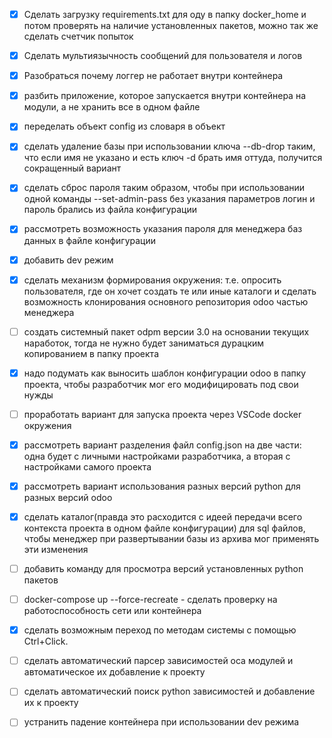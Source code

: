 - [x] Сделать загрузку requirements.txt для оду в папку docker_home и потом проверять на наличие установленных пакетов, можно так же сделать счетчик попыток

- [x] Сделать мультиязычность сообщений для пользователя и логов
- [x] Разобраться почему логгер не работает внутри контейнера
- [x] разбить приложение, которое запускается внутри контейнера на модули, а не хранить все в одном файле
- [x] переделать объект config из словаря в объект
- [x] сделать удаление базы при использовании ключа --db-drop таким, что если имя не указано и есть ключ -d брать имя оттуда, получится сокращенный вариант
- [x] сделать сброс пароля таким образом, чтобы при использовании одной команды --set-admin-pass без указания параметров логин и пароль брались из файла конфигурации
- [x] рассмотреть возможность указания пароля для менеджера баз данных в файле конфигурации
- [x] добавить dev режим
- [x] сделать механизм формирования окружения: т.е. опросить пользователя, где он хочет создать те или иные каталоги и сделать возможность клонирования основного репозитория odoo частью менеджера
- [ ] создать системный пакет odpm версии 3.0 на основании текущих наработок, тогда не нужно будет заниматься дурацким копированием в папку проекта
- [x] надо подумать как выносить шаблон конфигурации odoo в папку проекта, чтобы разработчик мог его модифицировать под свои нужды
- [ ] проработать вариант для запуска проекта через VSCode docker окружения
- [x] рассмотреть вариант разделения файл config.json на две части: одна будет с личными настройками разработчика, а вторая с настройками самого проекта
- [x] рассмотреть вариант использования разных версий python для разных версий odoo
- [x] сделать каталог(правда это расходится с идеей передачи всего контекста проекта в одном файле конфигурации) для sql файлов, чтобы менеджер при развертывании базы из архива мог применять эти изменения
- [ ] добавить команду для просмотра версий установленных python пакетов
- [ ] docker-compose up --force-recreate - сделать проверку на работоспособность сети или контейнера
- [x] сделать возможным переход по методам системы с помощью Ctrl+Click.
- [ ] сделать автоматический парсер зависимостей oca модулей и автоматическое их добавление к проекту
- [ ] сделать автоматический поиск python зависимостей и добавление их к проекту
- [ ] устранить падение контейнера при использовании dev режима